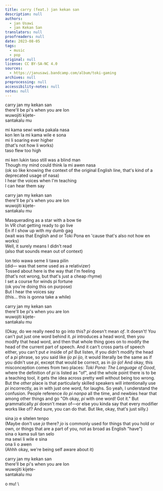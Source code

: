 ```yaml
---
title: carry (feat.) jan kekan san
description: null
authors:
  - jan Usawi
  - jan Kekan San
translators: null
proofreaders: null
date: 2023-08-05
tags:
  - music
  - pop
original: null
license: CC BY-SA-NC 4.0
sources:
  - https://janusawi.bandcamp.com/album/toki-gaming
archives: null
preprocessing: null
accessibility-notes: null
notes: null
---
```


carry jan my kekan san  \
there'll be pi's when you are lon  \
wuwojiti kijete-  \
santakalu mu

mi kama sewi weka pakala nasa   \
kon len la mi kama wile e sona  \
mi li soaring ever higher  \
(that's not how li works)  \
taso flew too high

mi ken lukin taso still was a blind man  \
Though my mind could think la mi awen nasa  \
(ok so like knowing the context of the original English line, that's kind of a deprecated usage of nasa)  \
I hear the voices when I'm teaching  \
I can hear them say

carry jan my kekan san  \
there'll be pi's when you are lon  \
wuwojiti kijete-  \
santakalu mu

Masquerading as a star with a bow tie  \
In VR chat getting ready to go live  \
En if I show up with my dumb gag  \
(wait was that English and or Toki Pona en 'cause that's also not how en works)  \
Well, it surely means I didn't read  \
(also that sounds mean out of context)

lon telo wawa seme li tawa pilin  \
(did— was that seme used as a relativizer)  \
Tossed about here is the way that I'm feeling  \
(that's not wrong, but that's just a cheap rhyme)  \
I set a course for winds pi fortune  \
(ok you're doing this on purpose)  \
But I hear the voices say  \
(this… this is gonna take a while)

carry jan my kekan san  \
there'll be pi's when you are lon  \
wuwojiti kijete-  \
santakalu mu

(Okay, do we really need to go into this? *pi* doesn't mean *of*. It doesn't! You can't put just one word behind it. *pi* introduces a head word, then you modify that head word, and then that whole thing goes on to modify the head of the current part of speech. And it can't cross parts of speech either, you can't put *e* inside of *pi*! But listen, if you didn't modify the head of a *pi* phrase, so you said like *ijo pi ijo*, it would literally be the same as if you didn't use *pi*, except that would be correct, as in *ijo ijo*! And okay, this misconception comes from two places: *Toki Pona: The Language of Good*, where the definition of *pi* is listed as "of", and the whole point there is to be a teaching tool, it gets the idea across pretty well without being too wrong. But the *other* place is that particularly skilled speakers will intentionally use *pi* incorrectly, as in with just one word, for laughs. So yeah, I understand the confusion. People reference *ilo pi nanpa* all the time, and newbies hear that among other things and go "Oh okay, *pi* with one word! Got it." But grammatically *pi* doesn't mean of—or else you kinda say that every modifier works like of? And sure, you can do that. But like, okay, that's just silly.)

sina jo e sitelen tenpo  \
(Maybe don't use *jo* there? *jo* is commonly used for things that you hold or own, or things that are a part of you, not as broad as English "have")  \
sina o kama suli tan selo  \
ma sewi li wile e sina  \
ona li o awen  \
(Ahhh okay, we're being self aware about it)

carry jan my kekan san  \
there'll be pi's when you are lon  \
wuwojiti kijete-  \
santakalu mu

o mu!  \
